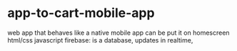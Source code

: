 # app-to-cart-mobile-app
 web app that behaves like a native mobile app
can be put it on homescreen
html/css
javascript
firebase: is a database, updates in realtime, 
